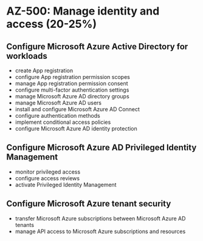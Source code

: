 # AZ-500: Manage identity and access (20-25%)

## Configure Microsoft Azure Active Directory for workloads

* create App registration
* configure App registration permission scopes
* manage App registration permission consent
* configure multi-factor authentication settings
* manage Microsoft Azure AD directory groups
* manage Microsoft Azure AD users
* install and configure Microsoft Azure AD Connect
* configure authentication methods
* implement conditional access policies
* configure Microsoft Azure AD identity protection

## Configure Microsoft Azure AD Privileged Identity Management

* monitor privileged access
* configure access reviews
* activate Privileged Identity Management

## Configure Microsoft Azure tenant security

* transfer Microsoft Azure subscriptions between Microsoft Azure AD tenants
* manage API access to Microsoft Azure subscriptions and resources